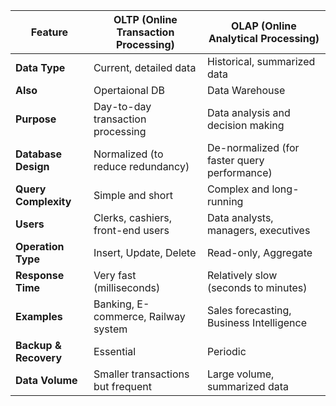 

| **Feature**           | **OLTP (Online Transaction Processing)** | **OLAP (Online Analytical Processing)**      |
| --------------------- | ---------------------------------------- | -------------------------------------------- |
| **Data Type**         | Current, detailed data                   | Historical, summarized data                  |
| **Also**         | Opertaional DB                   | Data Warehouse                  |
| **Purpose**           | Day-to-day transaction processing        | Data analysis and decision making            |
| **Database Design**   | Normalized (to reduce redundancy)        | De-normalized (for faster query performance) |
| **Query Complexity**  | Simple and short                         | Complex and long-running                     |
| **Users**             | Clerks, cashiers, front-end users        | Data analysts, managers, executives          |
| **Operation Type**    | Insert, Update, Delete                   | Read-only, Aggregate                         |
| **Response Time**     | Very fast (milliseconds)                 | Relatively slow (seconds to minutes)         |
| **Examples**          | Banking, E-commerce, Railway system      | Sales forecasting, Business Intelligence     |
| **Backup & Recovery** | Essential                                | Periodic                                     |
| **Data Volume**       | Smaller transactions but frequent        | Large volume, summarized data                |
